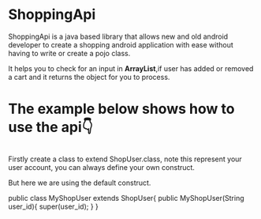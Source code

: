 # ShoppingApi

ShoppingApi is a java based library that allows new and old android developer to create a shopping android application with ease without having to write or create a pojo class.
<p>It helps you to check for an input in <b>ArrayList</b>,if user has added or removed a cart and it returns the object for you to process.</p>

# <p>The example below shows how to use the api👇</p>

<p>
  <p>Firstly create a class to extend ShopUser.class,
note this represent your user account, you can always define your own construct.
  </p>
 But here we are using the default construct.

  public class MyShopUser extends ShopUser{
     public MyShopUser(String user_id){
          super(user_id);
        }
  }

  <p>

    
  </p>
</p>
